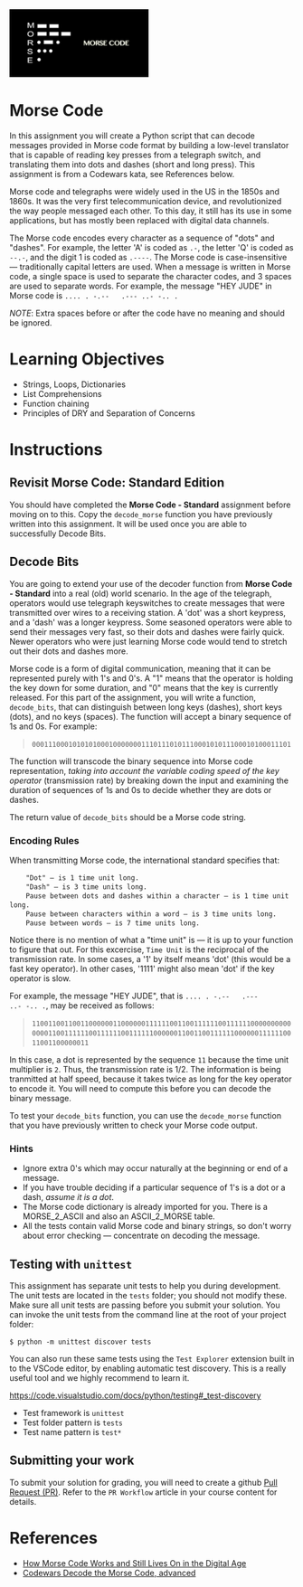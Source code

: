 <img height="120px" src="img/morse-code.jpg" />

# Morse Code
In this assignment you will create a Python script that can decode messages provided in Morse code format by building a low-level translator that is capable of reading key presses from a telegraph switch, and translating them into dots and dashes (short and long press). This assignment is from a Codewars kata, see References below.

Morse code and telegraphs were widely used in the US in the 1850s and 1860s. It was the very first telecommunication device, and revolutionized the way people messaged each other. To this day, it still has its use in some applications, but has mostly been replaced with digital data channels.

The Morse code encodes every character as a sequence of "dots" and "dashes". For example, the letter 'A' is coded as `.-`, the letter 'Q' is coded as `--.-`, and the digit 1 is coded as `.----`. The Morse code is case-insensitive &mdash; traditionally capital letters are used. When a message is written in Morse code, a single space is used to separate the character codes, and 3 spaces are used to separate words. For example, the message "HEY JUDE" in Morse code is <code>.... . -.--&nbsp;&nbsp;&nbsp;.--- ..- -.. .</code>

*NOTE*: Extra spaces before or after the code have no meaning and should be ignored.

# Learning Objectives
- Strings, Loops, Dictionaries
- List Comprehensions
- Function chaining
- Principles of DRY and Separation of Concerns

# Instructions

## Revisit Morse Code: Standard Edition
You should have completed the **Morse Code - Standard** assignment before moving on to this. Copy the `decode_morse` function you have previously written into this assignment. It will be used once you are able to successfully Decode Bits.

## Decode Bits
You are going to extend your use of the decoder function from **Morse Code - Standard** into a real (old) world scenario. In the age of the telegraph, operators would use telegraph keyswitches to create messages that were transmitted over wires to a receiving station. A 'dot' was a short keypress, and a 'dash' was a longer keypress. Some seasoned operators were able to send their messages very fast, so their dots and dashes were fairly quick. Newer operators who were just learning Morse code would tend to stretch out their dots and dashes more.  

Morse code is a form of digital communication, meaning that it can be represented purely with 1's and 0's. A "1" means that the operator is holding the key down for some duration, and "0" means that the key is currently released. For this part of the assignment, you will write a function, `decode_bits`, that can distinguish between long keys (dashes), short keys (dots), and no keys (spaces). The function will accept a binary sequence of 1s and 0s. For example:

>`0001110001010101000100000001110111010111000101011100010100011101`

The function will transcode the binary sequence into Morse code representation, _taking into account the variable coding speed of the key operator_ (transmission rate) by breaking down the input and examining the duration of sequences of 1s and 0s to decide whether they are dots or dashes.

The return value of `decode_bits` should be a Morse code string.

### Encoding Rules
When transmitting Morse code, the international standard specifies that:
```
    "Dot" – is 1 time unit long.
    "Dash" – is 3 time units long.
    Pause between dots and dashes within a character – is 1 time unit long.
    Pause between characters within a word – is 3 time units long.
    Pause between words – is 7 time units long.
```
Notice there is no mention of what a "time unit" is &mdash; it is up to your function to figure that out. For this excercise, `Time Unit` is the reciprocal of the transmission rate. In some cases, a '1' by itself means 'dot' (this would be a fast key operator). In other cases, '1111' might also mean 'dot' if the key operator is slow.

For example, the message "HEY JUDE", that is <code>.... . -.--&nbsp;&nbsp;&nbsp;.--- ..- -.. .</code>, may be received as follows:

>`1100110011001100000011000000111111001100111111001111110000000000000011001111110011111100111111000000110011001111110000001111110011001100000011`

In this case, a dot is represented by the sequence `11` because the time unit multiplier is `2`.  Thus, the transmission rate is 1/2. The information is being tranmitted at half speed, because it takes twice as long for the key operator to encode it. You will need to compute this before you can decode the binary message.

To test your `decode_bits` function, you can use the `decode_morse` function that you have previously written to check your Morse code output.

### Hints
- Ignore extra 0's which may occur naturally at the beginning or end of a message.  
- If you have trouble deciding if a particular sequence of 1's is a dot or a dash, _assume it is a dot_.
- The Morse code dictionary is already imported for you.  There is a MORSE_2_ASCII and also an ASCII_2_MORSE table.
- All the tests contain valid Morse code and binary strings, so don't worry about error checking &mdash; concentrate on decoding the message.

## Testing with `unittest`
This assignment has separate unit tests to help you during development. The unit tests are located in the `tests` folder; you should not modify these. Make sure all unit tests are passing before you submit your solution. You can invoke the unit tests from the command line at the root of your project folder:
```console
$ python -m unittest discover tests
```
You can also run these same tests using the `Test Explorer` extension built in to the VSCode editor, by enabling automatic test discovery.  This is a really useful tool and we highly recommend to learn it.

https://code.visualstudio.com/docs/python/testing#_test-discovery

- Test framework is `unittest`
- Test folder pattern is `tests`
- Test name pattern is `test*`

## Submitting your work
To submit your solution for grading, you will need to create a github [Pull Request (PR)](https://docs.github.com/en/github/collaborating-with-issues-and-pull-requests/about-pull-requests). Refer to the `PR Workflow` article in your course content for details.

# References
- [How Morse Code Works and Still Lives On in the Digital Age](https://science.howstuffworks.com/innovation/inventions/morse-code.htm)
- [Codewars Decode the Morse Code, advanced](https://www.codewars.com/kata/decode-the-morse-code-advanced/python)
